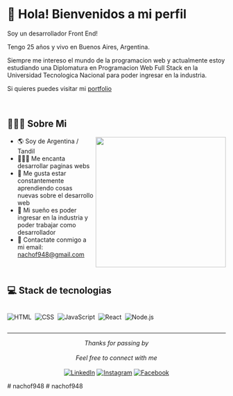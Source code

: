# 🖖 Hola! Bienvenidos a mi perfil 

Soy un desarrollador Front End!

Tengo 25 años y vivo en Buenos Aires, Argentina. 

Siempre me intereso el mundo de la programacion web y actualmente estoy estudiando una Diplomatura en Programacion Web Full Stack en la Universidad Tecnologica Nacional para poder ingresar en la industria.

Si quieres puedes visitar mi [portfolio](https://nachof948.github.io/Portfolio/)

<br>

## 👨🏻‍💻 Sobre Mi

<img src="https://website-crimea.ru/wp-content/uploads/github/message.gif" width="300px" align="right">

- 🌎 Soy de Argentina / Tandil
- 👨🏻‍💻 Me encanta desarrollar paginas webs
- 🧠 Me gusta estar constantemente aprendiendo cosas nuevas sobre el desarrollo web
- 💭 Mi sueño es poder ingresar en la industria y poder trabajar como desarrollador
- 📧 Contactate conmigo a mi email: nachof948@gmail.com

<br>

## 💻 Stack de tecnologias
<div style="display: inline-block">

![HTML](https://img.shields.io/badge/-HTML-05122A?style=flat&logo=HTML5)&nbsp;
![CSS](https://img.shields.io/badge/-CSS-05122A?style=flat&logo=CSS3&logoColor=1572B6)&nbsp;
![JavaScript](https://img.shields.io/badge/-JavaScript-05122A?style=flat&logo=javascript)&nbsp;
![React](https://img.shields.io/badge/-React-05122A?style=flat&logo=react)&nbsp;
![Node.js](https://img.shields.io/badge/-Node.js-05122A?style=flat&logo=node.js)&nbsp;

</div>

<br>

---

<p align="center" > 
  <i>Thanks for passing by</i><br><br>
  <i>Feel free to connect with me</i><br><br>
<a href="https://www.linkedin.com/in/ignacio-fernandez-45666b1a7/" target="_blank"><img src="https://img.shields.io/badge/LinkedIn-%230077B5.svg?&style=flat-square&logo=linkedin&logoColor=white" alt="LinkedIn"></a>
<a href="https://www.instagram.com/nachofernandezmusica/" target="_blank"><img src="https://img.shields.io/badge/Instagram-%23E4405F.svg?&style=flat-square&logo=instagram&logoColor=white" alt="Instagram"></a>
<a href="https://www.facebook.com/nacho.fernandez.737/" target="_blank"><img src="https://img.shields.io/badge/Facebook-%231877F2.svg?&style=flat-square&logo=facebook&logoColor=white" alt="Facebook"></a>
</p># nachof948
# nachof948

